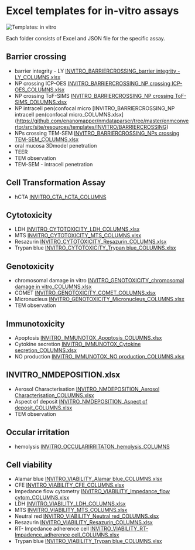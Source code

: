 # Excel templates for in-vitro assays

![Templates: in vitro](./images/templates_INVITRO.png "In-vitro")

Each folder consists of Excel and JSON file for the specific assay. 

##	Barrier crossing
*	barrier integrity - LY [INVITRO_BARRIERCROSSING_barrier integrity - LY_COLUMNS.xlsx](https://github.com/enanomapper/nmdataparser/tree/master/enmconvertor/src/site/resources/templates/INVITRO/BARRIERCROSSING)
*	NP crossing ICP-OES [INVITRO_BARRIERCROSSING_NP crossing ICP-OES_COLUMNS.xlsx](https://github.com/enanomapper/nmdataparser/tree/master/enmconvertor/src/site/resources/templates/INVITRO/BARRIERCROSSING)
*	NP crossing ToF-SIMS [INVITRO_BARRIERCROSSING_NP crossing ToF-SIMS_COLUMNS.xlsx](https://github.com/enanomapper/nmdataparser/tree/master/enmconvertor/src/site/resources/templates/INVITRO/BARRIERCROSSING)
*	NP intracell pen(confocal micro [INVITRO_BARRIERCROSSING_NP intracell pen(confocal micro_COLUMNS.xlsx] (https://github.com/enanomapper/nmdataparser/tree/master/enmconvertor/src/site/resources/templates/INVITRO/BARRIERCROSSING)
*	NPs crossing TEM-SEM [INVITRO_BARRIERCROSSING_NPs crossing TEM-SEM_COLUMNS.xlsx](https://github.com/enanomapper/nmdataparser/tree/master/enmconvertor/src/site/resources/templates/INVITRO/BARRIERCROSSING)
*	oral mucosa 3Dmodel penetration [](https://github.com/enanomapper/nmdataparser/tree/master/enmconvertor/src/site/resources/templates/INVITRO/BARRIERCROSSING)
*	TEER [](https://github.com/enanomapper/nmdataparser/tree/master/enmconvertor/src/site/resources/templates/INVITRO/BARRIERCROSSING)
*	TEM observation [](https://github.com/enanomapper/nmdataparser/tree/master/enmconvertor/src/site/resources/templates/INVITRO/BARRIERCROSSING)
*	TEM-SEM - intracell penetration [](https://github.com/enanomapper/nmdataparser/tree/master/enmconvertor/src/site/resources/templates/INVITRO/BARRIERCROSSING)

##	Cell Transformation Assay
*	hCTA [INVITRO_CTA_hCTA_COLUMNS](https://github.com/enanomapper/nmdataparser/tree/master/enmconvertor/src/site/resources/templates/INVITRO/CTA)

##	Cytotoxicity
*	LDH [INVITRO_CYTOTOXICITY_LDH_COLUMNS.xlsx](https://github.com/enanomapper/nmdataparser/tree/master/enmconvertor/src/site/resources/templates/INVITRO/CYTOTOXICITY/LDH)
*	MTS [INVITRO_CYTOTOXICITY_MTS_COLUMNS.xlsx](https://github.com/enanomapper/nmdataparser/tree/master/enmconvertor/src/site/resources/templates/INVITRO/CYTOTOXICITY/MTS)
*	Resazurin [INVITRO_CYTOTOXICITY_Resazurin_COLUMNS.xlsx](https://github.com/enanomapper/nmdataparser/tree/master/enmconvertor/src/site/resources/templates/INVITRO/CYTOTOXICITY/RESAZURIN)
*	Trypan blue [INVITRO_CYTOTOXICITY_Trypan blue_COLUMNS.xlsx](https://github.com/enanomapper/nmdataparser/tree/master/enmconvertor/src/site/resources/templates/INVITRO/CYTOTOXICITY/TRYPAN_BLUE)

##	Genotoxicity 
*   chromosomal damage in vitro [INVITRO_GENOTOXICITY_chromosomal damage in vitro_COLUMNS.xlsx](https://github.com/enanomapper/nmdataparser/tree/master/enmconvertor/src/site/resources/templates/INVITRO/GENOTOXICITY/CHROMOSOMAL_DAMAGE)
*	COMET [INVITRO_GENOTOXICITY_COMET_COLUMNS.xlsx](https://github.com/enanomapper/nmdataparser/tree/master/enmconvertor/src/site/resources/templates/INVITRO/GENOTOXICITY/COMET)
*	Micronucleus [INVITRO_GENOTOXICITY_Micronucleus_COLUMNS.xlsx](https://github.com/enanomapper/nmdataparser/tree/master/enmconvertor/src/site/resources/templates/INVITRO/GENOTOXICITY/MICRONUCLEUS)
*	TEM observation

## Immunotoxicity 
*	Apoptosis [INVITRO_IMMUNOTOX_Apoptosis_COLUMNS.xlsx](https://github.com/enanomapper/nmdataparser/tree/master/enmconvertor/src/site/resources/templates/INVITRO/IMMUNOTOX/APOPTOSIS)
*   Cytokine secretion [INVITRO_IMMUNOTOX_Cytokine secretion_COLUMNS.xlsx](https://github.com/enanomapper/nmdataparser/tree/master/enmconvertor/src/site/resources/templates/INVITRO/IMMUNOTOX/CYTOKINE_SECRETION)
*	NO production [INVITRO_IMMUNOTOX_NO production_COLUMNS.xlsx](https://github.com/enanomapper/nmdataparser/tree/master/enmconvertor/src/site/resources/templates/INVITRO/IMMUNOTOX/NITRIC_OXIDE_PRODUCTION)
	
##	INVITRO_NMDEPOSITION.xlsx
*	Aerosol Characterisation [INVITRO_NMDEPOSITION_Aerosol Characterisation_COLUMNS.xlsx](https://github.com/enanomapper/nmdataparser/tree/master/enmconvertor/src/site/resources/templates/INVITRO/NMDEPOSITION)
*	Aspect of deposit [INVITRO_NMDEPOSITION_Aspect of deposit_COLUMNS.xlsx](https://github.com/enanomapper/nmdataparser/tree/master/enmconvertor/src/site/resources/templates/INVITRO/NMDEPOSITION)
*	TEM observation
	
##	Occular irritation
*	hemolysis [INVITRO_OCCULARIRRITATON_hemolysis_COLUMNS](https://github.com/enanomapper/nmdataparser/tree/master/enmconvertor/src/site/resources/templates/INVITRO/OCCULARIRRITATION)
	
##	Cell viability 
*	Alamar blue [INVITRO_VIABILITY_Alamar blue_COLUMNS.xlsx](https://github.com/enanomapper/nmdataparser/tree/master/enmconvertor/src/site/resources/templates/INVITRO/VIABILITY/AlamarBlue)
*	CFE [INVITRO_VIABILITY_CFE_COLUMNS.xlsx](https://github.com/enanomapper/nmdataparser/tree/master/enmconvertor/src/site/resources/templates/INVITRO/VIABILITY/CFE)
*	Impedance flow cytometry [INVITRO_VIABILITY_Impedance_flow cytom_COLUMNS.xlsx](https://github.com/enanomapper/nmdataparser/tree/master/enmconvertor/src/site/resources/templates/INVITRO/VIABILITY/ImpedanceFlowCytometry)
*	LDH [INVITRO_VIABILITY_LDH_COLUMNS.xlsx](https://github.com/enanomapper/nmdataparser/tree/master/enmconvertor/src/site/resources/templates/INVITRO/VIABILITY/LDH)
*	MTS [INVITRO_VIABILITY_MTS_COLUMNS.xlsx](https://github.com/enanomapper/nmdataparser/tree/master/enmconvertor/src/site/resources/templates/INVITRO/VIABILITY/MTS)
*	Neutral red [INVITRO_VIABILITY_Neutral red_COLUMNS.xlsx](https://github.com/enanomapper/nmdataparser/tree/master/enmconvertor/src/site/resources/templates/INVITRO/VIABILITY/NeutralRed)
*	Resazurin [INVITRO_VIABILITY_Resazurin_COLUMNS.xlsx](https://github.com/enanomapper/nmdataparser/tree/master/enmconvertor/src/site/resources/templates/INVITRO/VIABILITY/Resazurin)
*	RT- Impedance adherence cell [INVITRO_VIABILITY_RT- Impadence_adherence cell_COLUMNS.xlsx](https://github.com/enanomapper/nmdataparser/tree/master/enmconvertor/src/site/resources/templates/INVITRO/VIABILITY/RTImpedanceAdherenceCell)
*	Trypan blue [INVITRO_VIABILITY_Trypan blue_COLUMNS.xlsx](https://github.com/enanomapper/nmdataparser/tree/master/enmconvertor/src/site/resources/templates/INVITRO/VIABILITY/TrypanBlue)
